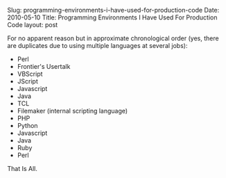 Slug: programming-environments-i-have-used-for-production-code
Date: 2010-05-10
Title: Programming Environments I Have Used For Production Code
layout: post

For no apparent reason but in approximate chronological order (yes, there are duplicates due to using multiple languages at several jobs):

* Perl
* Frontier's Usertalk
* VBScript
* JScript
* Javascript
* Java
* TCL
* Filemaker (internal scripting language)
* PHP
* Python
* Javascript
* Java
* Ruby
* Perl

That Is All.

